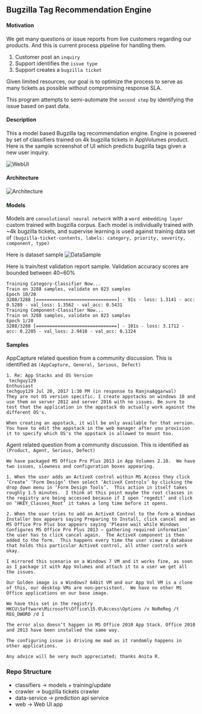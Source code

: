 ## Bugzilla Tag Recommendation Engine

#### Motivation
We get many questions or issue reports from live customers regarding our products. And this is current process pipeline for handling them.
1. Customer post an `inquiry`
2. Support identifies the `issue type`
3. Support creates a `bugzilla ticket`

Given limited resources, our goal is to optimize the process to serve as many tickets as possible without compromising response SLA.

This program attempts to semi-automate the `second step` by identifying the issue based on past data.

#### Description
This a model based Bugzilla tag recommendation engine. Engine is powered by set of classifiers trained on 4k bugzilla tickets in AppVolumes product. Here is the sample screenshot of UI which predicts bugzilla tags given a new user inquiry.

![WebUI](https://onevmw-my.sharepoint.com/personal/juhyeongy_vmware_com/_layouts/15/guestaccess.aspx?docid=0b240543cb97c49f9afc4291d7a555884&authkey=AZYwQMlFC371cA8saLEoYgE&expiration=2017-07-31T06%3a33%3a54.000Z)

#### Architecture
![Architecture](https://onevmw-my.sharepoint.com/personal/juhyeongy_vmware_com/_layouts/15/guestaccess.aspx?docid=01d0677c77a224f13bcb57c2a509fe253&authkey=AQa2pHHZCPMZj-M70_PmlKQ&expiration=2017-07-31T09%3a36%3a21.000Z)

#### Models
Models are `convolutional neural network` with a `word embedding layer` custom trained with bugzilla corpus. Each model is individually trained with ~4k bugzilla tickets, and supervise learning is used against training data set of `(bugzilla-ticket-contents, labels: category, priority, severity, component, type)`

Here is dataset sample
![DataSample](https://onevmw-my.sharepoint.com/personal/juhyeongy_vmware_com/_layouts/15/guestaccess.aspx?docid=021cebb8598ab43fd9c5f8c02db61073e&authkey=AeJ7G7-C8rfWSJujn25NLkM&expiration=2017-07-31T10%3a26%3a35.000Z)

Here is train/test validation report sample. Validation accuracy scores are bounded between 40~60%
```
Training Category-Classifier Now...
Train on 3288 samples, validate on 823 samples
Epoch 10/20
3288/3288 [==============================] - 91s - loss: 1.3141 - acc: 0.5289 - val_loss: 1.3562 - val_acc: 0.5431
Training Component-Classifier Now...
Train on 3288 samples, validate on 823 samples
Epoch 1/20
3288/3288 [==============================] - 101s - loss: 3.1712 - acc: 0.2205 - val_loss: 2.9410 - val_acc: 0.1324
```

#### Samples
AppCapture related question from a community discussion. This is identified as `(AppCapture, General, Serious, Defect)`

```
1. Re: App Stacks and OS Version
 techguy129
Enthusiast
techguy129 Jul 20, 2017 1:30 PM (in response to RanjnaAggarwal)
They are not OS version specific. I create appstacks on windows 10 and use them on server 2012 and server 2016 with no issues. Be sure to test that the application in the appstack do actually work against the different OS's.

When creating an appstack, it will be only available for that version. You have to edit the appstack in the web manager after you provision it to specify which OS's the appstack is allowed to mount too.
```

Agent related question from a community discussion. This is identified as `(Product, Agent, Serious, Defect)`

```
We have packaged MS Office Pro Plus 2013 in App Volumes 2.10.  We have two issues, slowness and configuration boxes appearing.

1. When the user adds an ActiveX control within MS Access they click ‘Create’ ‘Form Design’ then select ‘ActiveX Controls’ by clicking the drop down menu in ‘Form Design Tools’.  This action in itself takes roughly 1.5 minutes.  I think at this point maybe the root classes in the registry are being accessed because if I open ‘regedit’ and click on ‘HKEY_Classes_Root’ it takes a long time before it opens.

2. When the user tries to add an ActiveX Control to the form a Windows Installer box appears saying Preparing to Install, click cancel and an MS Office Pro Plus box appears saying ‘Please wait while Windows Configures MS Office Pro Plus 2013 – gathering required information’ the user has to click cancel again.  The ActiveX component is then added to the form.  This happens every time the user views a database that holds this particular ActiveX control, all other controls work okay.

I mirrored this scenario on a Windows 7 VM and it works fine, as soon as I package it with App Volumes and attach it to a user we get all the issues.

Our Golden image is a Windows7 64bit VM and our App Vol VM is a clone of this, our desktop VMs are non-persistent.  We have no other MS Office applications on our base image.

We have this set in the registry HKCU\Software\Microsoft\Office\15.0\Access\Options /v NoReReg /t REG_DWORD /d 1

The error also doesn’t happen in MS Office 2010 App Stack. Office 2010 and 2013 have been installed the same way.

The configuring issue is driving me mad as it randomly happens in other applications.

Any advice will be very much appreciated; thanks Anita R.
```

### Repo Structure
- classifiers -> models + training/update
- crawler -> bugzilla tickets crawler
- data-service -> prediction api service
- web -> Web UI app
